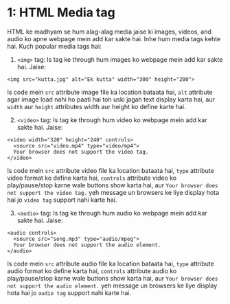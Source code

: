 
# 1: HTML Media tag

HTML ke madhyam se hum alag-alag media jaise ki images, videos, and audio ko apne webpage mein add kar sakte hai. 
Inhe hum media tags kehte hai. Kuch popular media tags hai:

1. `<img>` tag: Is tag ke through hum images ko webpage mein add kar sakte hai. Jaise:
```
<img src="kutta.jpg" alt="Ek kutta" width="300" height="200">
```
Is code mein `src` attribute image file ka location bataata hai, `alt` attribute agar image load nahi ho paati hai toh uski jagah text display karta hai, 
aur `width` aur `height` attributes width aur height ko define karte hai.

2. `<video>` tag: Is tag ke through hum video ko webpage mein add kar sakte hai. Jaise:
```
<video width="320" height="240" controls>
  <source src="video.mp4" type="video/mp4">
  Your browser does not support the video tag.
</video>
```
Is code mein `src` attribute video file ka location bataata hai, `type` attribute video format ko define karta hai, `controls` attribute video ko play/pause/stop 
karne wale buttons show karta hai, aur `Your browser does not support the video tag.` yeh message un browsers ke liye display hota hai jo `video tag` support nahi 
karte hai.

3. `<audio>` tag: Is tag ke through hum audio ko webpage mein add kar sakte hai. Jaise:
```
<audio controls>
  <source src="song.mp3" type="audio/mpeg">
  Your browser does not support the audio element.
</audio>
```
Is code mein `src` attribute audio file ka location bataata hai, `type` attribute audio format ko define karta hai, `controls` attribute audio ko play/pause/stop 
karne wale buttons show karta hai, aur `Your browser does not support the audio element.` yeh message un browsers ke liye display hota hai jo `audio tag` support 
nahi karte hai.


